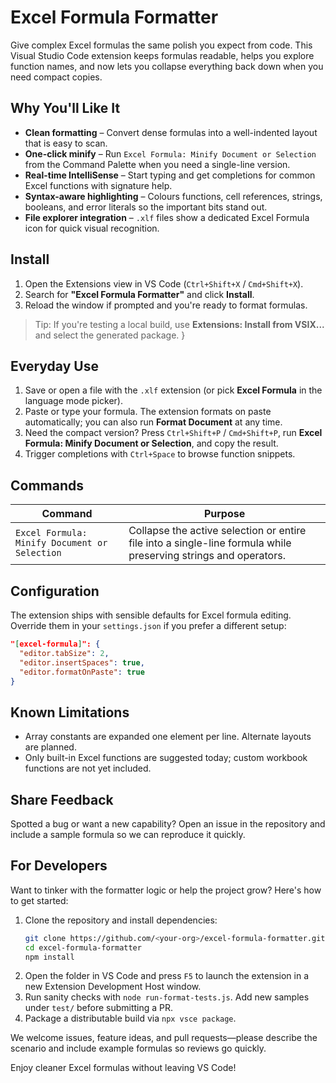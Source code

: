 # Excel Formula Formatter

Give complex Excel formulas the same polish you expect from code. This Visual Studio Code extension keeps formulas readable, helps you explore function names, and now lets you collapse everything back down when you need compact copies.

## Why You'll Like It

- **Clean formatting** – Convert dense formulas into a well-indented layout that is easy to scan.
- **One-click minify** – Run `Excel Formula: Minify Document or Selection` from the Command Palette when you need a single-line version.
- **Real-time IntelliSense** – Start typing and get completions for common Excel functions with signature help.
- **Syntax-aware highlighting** – Colours functions, cell references, strings, booleans, and error literals so the important bits stand out.
- **File explorer integration** – `.xlf` files show a dedicated Excel Formula icon for quick visual recognition.

## Install

1. Open the Extensions view in VS Code (`Ctrl+Shift+X` / `Cmd+Shift+X`).
2. Search for **"Excel Formula Formatter"** and click **Install**.
3. Reload the window if prompted and you're ready to format formulas.

> Tip: If you're testing a local build, use **Extensions: Install from VSIX...** and select the generated package.
}
## Everyday Use

1. Save or open a file with the `.xlf` extension (or pick **Excel Formula** in the language mode picker).
2. Paste or type your formula. The extension formats on paste automatically; you can also run **Format Document** at any time.
3. Need the compact version? Press `Ctrl+Shift+P` / `Cmd+Shift+P`, run **Excel Formula: Minify Document or Selection**, and copy the result.
4. Trigger completions with `Ctrl+Space` to browse function snippets.

## Commands

| Command | Purpose |
| ------- | ------- |
| `Excel Formula: Minify Document or Selection` | Collapse the active selection or entire file into a single-line formula while preserving strings and operators. |

## Configuration

The extension ships with sensible defaults for Excel formula editing. Override them in your `settings.json` if you prefer a different setup:

```json
"[excel-formula]": {
  "editor.tabSize": 2,
  "editor.insertSpaces": true,
  "editor.formatOnPaste": true
}
```

## Known Limitations

- Array constants are expanded one element per line. Alternate layouts are planned.
- Only built-in Excel functions are suggested today; custom workbook functions are not yet included.

## Share Feedback

Spotted a bug or want a new capability? Open an issue in the repository and include a sample formula so we can reproduce it quickly.

## For Developers

Want to tinker with the formatter logic or help the project grow? Here's how to get started:

1. Clone the repository and install dependencies:
   ```bash
   git clone https://github.com/<your-org>/excel-formula-formatter.git
   cd excel-formula-formatter
   npm install
   ```
2. Open the folder in VS Code and press `F5` to launch the extension in a new Extension Development Host window.
3. Run sanity checks with `node run-format-tests.js`. Add new samples under `test/` before submitting a PR.
4. Package a distributable build via `npx vsce package`.

We welcome issues, feature ideas, and pull requests—please describe the scenario and include example formulas so reviews go quickly.

Enjoy cleaner Excel formulas without leaving VS Code!
